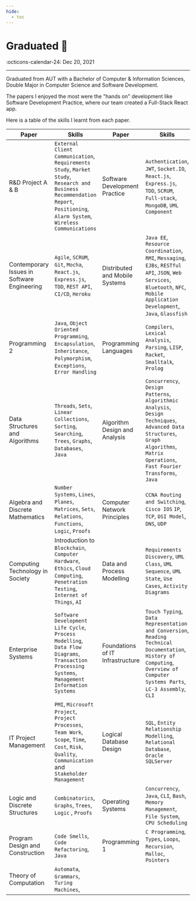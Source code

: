 ```yaml
---
hide:
  - toc
---
```


# Graduated 🎉

<span>:octicons-calendar-24: Dec 20, 2021</span>

---

Graduated from AUT with a Bachelor of Computer & Information Sciences, Double Major in Computer Science and Software Development.

The papers I enjoyed the most were the "hands on" development like Software Development Practice, where our team created a Full-Stack React app.

Here is a table of the skills I learnt from each paper.

| Paper | Skills | Paper | Skills |
| --- | --- | --- | --- |
| R&D Project A & B | `External Client Communication`, `Requirements Study`, `Market Study`, `Research and Business Recommendation Report`, `Positioning`, `Alarm System`,  `Wireless Communications` | Software Development Practice | `Authentication`, `JWT`, `Socket.IO`, `React.js`, `Express.js`, `TDD`, `SCRUM`, `Full-stack`, `MongoDB`, `UML Component` |
| Contemporary Issues in Software Engineering  | `Agile`, `SCRUM`, `Git`, `Mocha`, `React.js`, `Express.js`, `TDD`, `REST API`, `CI/CD`, `Heroku` | Distributed and Mobile Systems | `Java EE`, `Resource Coordination`, `RMI`, `Messaging`, `EJBs`, `RESTful API`, `JSON`, `Web Services`, `Bluetooth`, `NFC`, `Mobile Application Development`, `Java`, `Glassfish` |
| Programming 2 | `Java`, `Object Oriented Programming`, `Encapsulation`, `Inheritance`, `Polymorphism`, `Exceptions`, `Error Handling`  | Programming Languages | `Compilers`, `Lexical Analysis`, `Parsing`, `LISP`, `Racket`, `Smalltalk`, `Prolog`  |
| Data Structures and Algorithms | `Threads`, `Sets`, `Linear Collections`, `Sorting`, `Searching`, `Trees`, `Graphs`, `Databases`, `Java` | Algorithm Design and Analysis | `Concurrency`, `Design Patterns`, `Algorithmic Analysis`, `Design Techniques`, `Advanced Data Structures`, `Graph Algorithms`, `Matrix Operations`, `Fast Fourier Transforms`, `Java` | Applied Human Computer Interaction | `Human Perception` | Applied Communication | `Public Speaking`, `Report Writing` |
| Algebra and Discrete Mathematics | `Number Systems`, `Lines`, `Planes`, `Matrices`, `Sets`, `Relations`, `Functions`, `Logic`, `Proofs` | Computer Network Principles | `CCNA Routing and Switching`, `Cisco IOS` `IP`, `TCP`, `OSI Model`, `DNS`, `UDP` |
| Computing Technology in Society | Introduction to `Blockchain`, `Computer Hardware`, `Ethics`, `Cloud Computing`, `Penetration Testing`, `Internet of Things`, `AI`  | Data and Process Modelling | `Requirements Discovery`, `UML Class`, `UML Sequence`, `UML State`, `Use Cases`, `Activity Diagrams`|
 Enterprise Systems | `Software Development Life Cycle`, `Process Modelling`, `Data Flow Diagrams`, `Transaction Processing Systems`, `Management Information Systems` | Foundations of IT Infrastructure |  `Touch Typing`, `Data Representation and Conversion`, `Reading Technical Documentation`, `History of Computing`, `Overview of Computer Systems Parts`, `LC-3 Assembly`, `CLI` |
| IT Project Management | `PMI`, `Microsoft Project`, `Project Processes`, `Team Work`, `Scope`, `Time`, `Cost`, `Risk`, `Quality`, `Communication` and `Stakeholder Management`  | Logical Database Design | `SQL`, `Entity Relationship Modelling`, `Relational Database`, `Oracle SQLServer` |
| Logic and Discrete Structures | `Combinatorics`, `Graphs`, `Trees`, `Logic`  , `Proofs` | Operating Systems | `Concurrency`,  `Java`, `CLI`, `Bash`, `Memory Management`, `File System`, `CPU Scheduling`|
| Program Design and Construction | `Code Smells`, `Code Refactoring`, `Java` | Programming 1 | `C Programming`, `Types`, `Loops`, `Recursion`, `Malloc`, `Pointers` |
| Theory of Computation | `Automata`, `Grammars`, `Turing Machines`, |